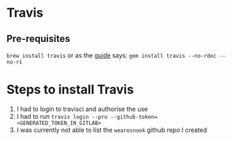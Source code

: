# Travis
## Pre-requisites
`brew install travis` 
or as the [guide](https://docs.cloud.service.gov.uk/using_ci.html#assess-travis) says: `gem install travis --no-rdoc --no-ri`

# Steps to install Travis

1. I had to login to travisci and authorise the use
2. I had to run
`travis login --pro --github-token=<GENERATED_TOKEN_IN_GITLAB>`
3. I was currently not able to list the `wearesnook` github repo I created